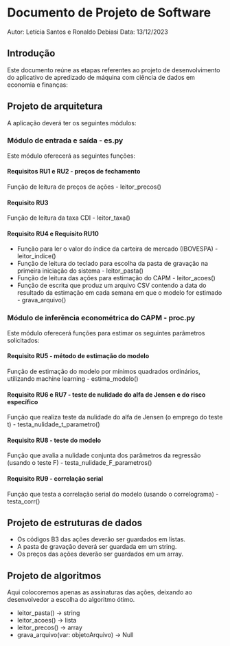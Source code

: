 # Documento de Projeto de Software

Autor: Letícia Santos e Ronaldo Debiasi
Data: 13/12/2023

## Introdução
Este documento reúne as etapas referentes ao projeto de desenvolvimento do aplicativo de apredizado de máquina com ciência de dados em economia e finanças:


## Projeto de arquitetura

A aplicação deverá ter os seguintes módulos:

### Módulo de entrada e saída - es.py
Este módulo oferecerá as seguintes funções:

#### Requisitos RU1 e RU2 - preços de fechamento
Função de leitura de preços de ações - leitor_precos()

#### Requisito RU3 
Função de leitura da taxa CDI - leitor_taxa()

#### Requisito RU4 e Requisito RU10
- Função para ler o valor do índice da carteira de mercado (IBOVESPA) - leitor_indice()
- Função de leitura do teclado para escolha da pasta de gravação na primeira iniciação do sistema - leitor_pasta()
- Função de leitura das ações para estimação do CAPM - leitor_acoes()
- Função de escrita que produz um arquivo CSV contendo a data do resultado da estimação em cada semana em que o modelo for estimado - grava_arquivo()
 

### Módulo de inferência econométrica do CAPM - proc.py
Este módulo oferecerá funções para estimar os seguintes parâmetros solicitados:

#### Requisito RU5 - método de estimação do modelo
Função de estimação do modelo por mínimos quadrados ordinários, utilizando machine learning - estima_modelo()
 
#### Requisito RU6 e RU7  - teste de nulidade do alfa de Jensen e do risco específico
Função que realiza teste da nulidade do alfa de Jensen (o emprego do teste t) - testa_nulidade_t_parametro()

#### Requisito RU8 - teste do modelo
Função que avalia a nulidade conjunta dos parâmetros da regressão (usando o teste F) - testa_nulidade_F_parametros()


#### Requisito RU9 - correlação serial 
Função que testa a correlação serial do modelo (usando o correlograma) - testa_corr()


## Projeto de estruturas de dados

- Os códigos B3 das ações deverão ser guardados em listas.
- A pasta de gravação deverá ser guardada em um string.
- Os preços das ações deverão ser guardados em um array.


## Projeto de algoritmos

Aqui colocoremos apenas as assinaturas das ações, deixando ao desenvolvedor a escolha do algoritmo ótimo.

- leitor_pasta() -> string
- leitor_acoes() -> lista
- leitor_precos() -> array
- grava_arquivo(var: objetoArquivo) -> Null

